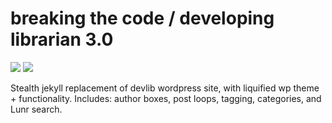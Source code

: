 # breaking the code / developing librarian 3.0

<a href="https://travis-ci.org/mnyrop/devlib-jekyll"><img src="https://travis-ci.org/mnyrop/devlib-jekyll.svg?branch=master"/></a>
<a href="https://gemnasium.com/github.com/mnyrop/devlib-jekyll"><img src="https://gemnasium.com/badges/github.com/mnyrop/devlib-jekyll.svg"/></a>

Stealth jekyll replacement of devlib wordpress site, with liquified wp theme + functionality.
Includes: author boxes, post loops, tagging, categories, and Lunr search.
